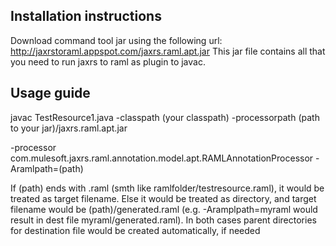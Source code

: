 ## Installation instructions
 
 Download command tool jar using the following url: http://jaxrstoraml.appspot.com/jaxrs.raml.apt.jar
 This jar file contains all that you need to run jaxrs to raml as plugin to javac.
 
 
## Usage guide


javac TestResource1.java -classpath (your classpath) -processorpath (path to your jar)/jaxrs.raml.apt.jar

-processor com.mulesoft.jaxrs.raml.annotation.model.apt.RAMLAnnotationProcessor 
-Aramlpath=(path)

If (path) ends with .raml (smth like ramlfolder/testresource.raml), it would be treated as target filename. Else it would be treated as directory, and target filename would be (path)/generated.raml (e.g. -Aramplpath=myraml would result in dest file myraml/generated.raml). In both cases parent directories for destination file would be created automatically, if needed


